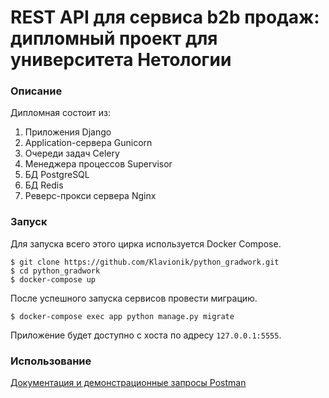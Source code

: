 # REST API для сервиса b2b продаж: дипломный проект для университета Нетологии

### Описание

Дипломная состоит из:
1. Приложения Django
2. Application-сервера Gunicorn
3. Очереди задач Celery
4. Менеджера процессов Supervisor
5. БД PostgreSQL
6. БД Redis
7. Реверс-прокси сервера Nginx

### Запуск
Для запуска всего этого цирка используется Docker Compose.

```
$ git clone https://github.com/Klavionik/python_gradwork.git
$ cd python_gradwork
$ docker-compose up
```

После успешного запуска сервисов провести миграцию.  

```
$ docker-compose exec app python manage.py migrate
```

Приложение будет доступно с хоста по адресу `127.0.0.1:5555`.

### Использование

[Документация и демонстрационные запросы Postman](https://documenter.getpostman.com/view/9813544/Szt8eppQ)
